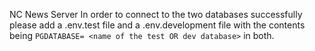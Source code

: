 NC News Server
In order to connect to the two databases successfully please add a .env.test file and a .env.development file with the contents being `PGDATABASE= <name of the test OR dev database>` in both.

